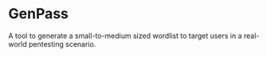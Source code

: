 # GenPass
A tool to generate a small-to-medium sized wordlist to target users in a real-world pentesting scenario. 
